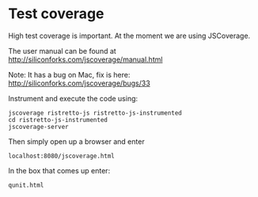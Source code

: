 # Test coverage #
High test coverage is important. At the moment we are using JSCoverage.

The user manual can be found at http://siliconforks.com/jscoverage/manual.html

Note: It has a bug on Mac, fix is here: http://siliconforks.com/jscoverage/bugs/33

Instrument and execute the code using:
```
jscoverage ristretto-js ristretto-js-instrumented
cd ristretto-js-instrumented
jscoverage-server
```

Then simply open up a browser and enter
```
localhost:8080/jscoverage.html
```
In the box that comes up enter:
```
qunit.html
```